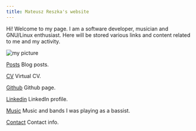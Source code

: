 ```yaml
---
title: Mateusz Reszka's website
---
```


Hi! Welcome to my page. I am a software developer, musician and
GNU/Linux enthusiast. Here will be stored various links and content
related to me and my activity.

![my picture](/images/me.jpg?width=300px)


[Posts](posts/) Blog posts.

[CV](cv/) Virtual CV.

[Github](https://github.com/smoorg) Github page.

[Linkedin](https://linkedin.com/in/mateuszreszka) LinkedIn profile.

[Music](music/) Music and bands I was playing as a bassist.

[Contact](contact/) Contact info.
